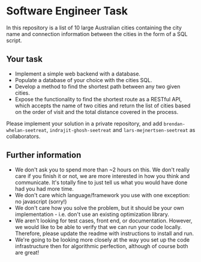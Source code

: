 # Software Engineer Task

In this repository is a list of 10 large Australian cities containing the city name and connection information between the cities in the form of a SQL script.

## Your task

- Implement a simple web backend with a database.
- Populate a database of your choice with the cities SQL.
- Develop a method to find the shortest path between any two given cities. 
- Expose the functionality to find the shortest route as a RESTful API, which accepts the name of two cities and return the list of cities based on the order of visit and the total distance covered in the process.

Please implement your solution in a private repository, and add `brendan-whelan-seetreat`, `indrajit-ghosh-seetreat` and `lars-mejnertsen-seetreat` as collaborators.

## Further information

- We don't ask you to spend more than ~2 hours on this. We don't really care if you finish it or not, we are more interested in how you think and communicate. It's totally fine to just tell us what you would have done had you had more time.
- We don't care which language/framework you use with one exception: no javascript (sorry!)
- We don't care how you solve the problem, but it should be your own implementation - i.e. don't use an existing optimization library.
- We aren't looking for test cases, front end, or documentation. However, we would like to be able to verify that we can run your code locally. Therefore, please update the readme with instructions to install and run.
- We're going to be looking more closely at the way you set up the code infrastructure then for algorithmic perfection, although of course both are great! 
